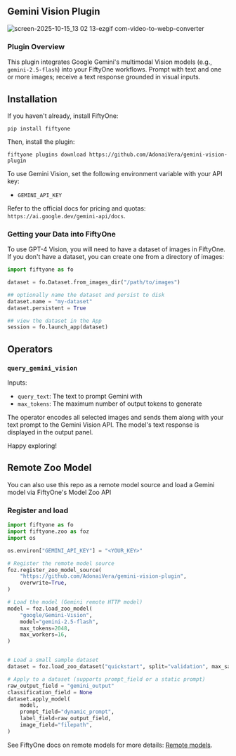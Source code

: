 ## Gemini Vision Plugin

![screen-2025-10-15_13 02 13-ezgif com-video-to-webp-converter](https://github.com/user-attachments/assets/77b4a2f3-8e4b-40dd-921d-3771b257b8d9)

### Plugin Overview

This plugin integrates Google Gemini's multimodal Vision models (e.g., `gemini-2.5-flash`)
into your FiftyOne workflows. Prompt with text and one or more images; receive a
text response grounded in visual inputs.

## Installation

If you haven't already, install FiftyOne:

```shell
pip install fiftyone
```

Then, install the plugin:

```shell
fiftyone plugins download https://github.com/AdonaiVera/gemini-vision-plugin
```

To use Gemini Vision, set the following environment variable with your API key:

- `GEMINI_API_KEY`

Refer to the official docs for pricing and quotas: `https://ai.google.dev/gemini-api/docs`.

### Getting your Data into FiftyOne

To use GPT-4 Vision, you will need to have a dataset of images in FiftyOne. If
you don't have a dataset, you can create one from a directory of images:

```python
import fiftyone as fo

dataset = fo.Dataset.from_images_dir("/path/to/images")

## optionally name the dataset and persist to disk
dataset.name = "my-dataset"
dataset.persistent = True

## view the dataset in the App
session = fo.launch_app(dataset)
```

## Operators

### `query_gemini_vision`

Inputs:

- `query_text`: The text to prompt Gemini with
- `max_tokens`: The maximum number of output tokens to generate

The operator encodes all selected images and sends them along with your text
prompt to the Gemini Vision API. The model's text response is displayed in the
output panel.

Happy exploring!

## Remote Zoo Model

You can also use this repo as a remote model source and load a Gemini model via FiftyOne's Model Zoo API

### Register and load

```python
import fiftyone as fo
import fiftyone.zoo as foz
import os

os.environ["GEMINI_API_KEY"] = "<YOUR_KEY>"

# Register the remote model source
foz.register_zoo_model_source(
    "https://github.com/AdonaiVera/gemini-vision-plugin",
    overwrite=True,
)

# Load the model (Gemini remote HTTP model)
model = foz.load_zoo_model(
    "google/Gemini-Vision",
    model="gemini-2.5-flash",
    max_tokens=2048,
    max_workers=16,
)


# Load a small sample dataset
dataset = foz.load_zoo_dataset("quickstart", split="validation", max_samples=10)

# Apply to a dataset (supports prompt_field or a static prompt)
raw_output_field = "gemini_output"
classification_field = None
dataset.apply_model(
    model,
    prompt_field="dynamic_prompt",
    label_field=raw_output_field,
    image_field="filepath",
)
```

See FiftyOne docs on remote models for more details: [Remote models](https://docs.voxel51.com/model_zoo/remote.html).
